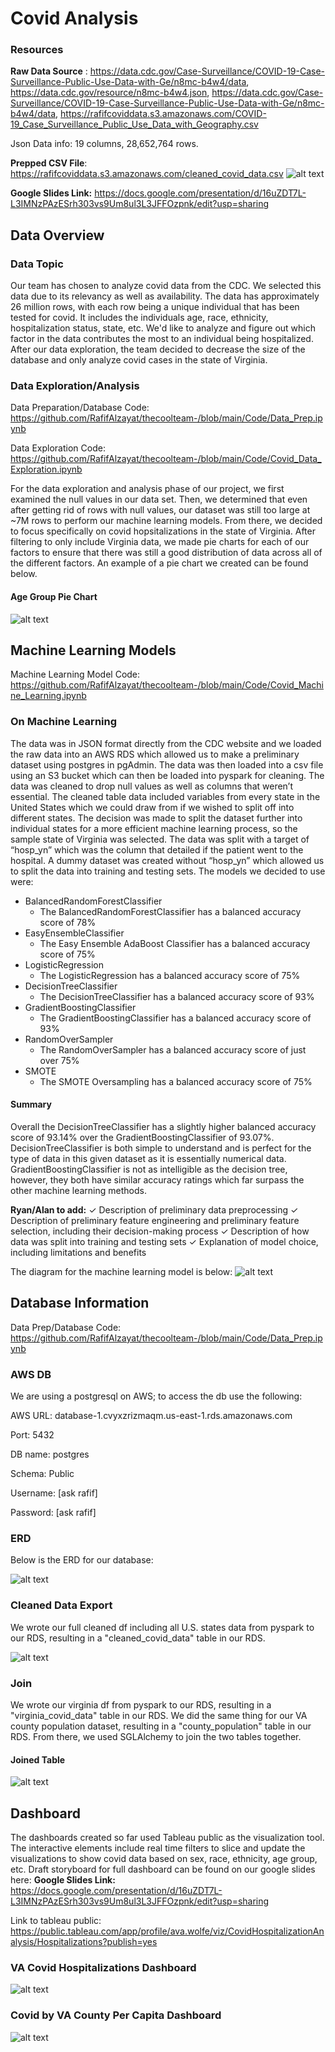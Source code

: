# Covid Analysis

### Resources
**Raw Data Source** : https://data.cdc.gov/Case-Surveillance/COVID-19-Case-Surveillance-Public-Use-Data-with-Ge/n8mc-b4w4/data, https://data.cdc.gov/resource/n8mc-b4w4.json, https://data.cdc.gov/Case-Surveillance/COVID-19-Case-Surveillance-Public-Use-Data-with-Ge/n8mc-b4w4/data, https://rafifcoviddata.s3.amazonaws.com/COVID-19_Case_Surveillance_Public_Use_Data_with_Geography.csv

Json Data info: 19 columns, 28,652,764 rows. 

**Prepped CSV File**: https://rafifcoviddata.s3.amazonaws.com/cleaned_covid_data.csv
![alt text](https://github.com/RafifAlzayat/thecoolteam-/blob/rafif-csvfile/resources/cleaned_data_sample.png)

**Google Slides Link:** https://docs.google.com/presentation/d/16uZDT7L-L3IMNzPAzESrh303vs9Um8ul3L3JFFOzpnk/edit?usp=sharing

## Data Overview

### Data Topic
Our team has chosen to analyze covid data from the CDC. We selected this data due to its relevancy as well as availability. The data has approximately 26 million rows, with each row being a unique individual that has been tested for covid. It includes the individuals age, race, ethnicity, hospitalization status, state, etc. We'd like to analyze and figure out which factor in the data contributes the most to an individual being hospitalized. After our data exploration, the team decided to decrease the size of the database and only analyze covid cases in the state of Virginia. 

### Data Exploration/Analysis
Data Preparation/Database Code: https://github.com/RafifAlzayat/thecoolteam-/blob/main/Code/Data_Prep.ipynb

Data Exploration Code: https://github.com/RafifAlzayat/thecoolteam-/blob/main/Code/Covid_Data_Exploration.ipynb

For the data exploration and analysis phase of our project, we first examined the null values in our data set. Then, we determined that even after getting rid of rows with null values, our dataset was still too large at ~7M rows to perform our machine learning models. From there, we decided to focus specifically on covid hopsitalizations in the state of Virginia. After filtering to only include Virginia data, we made pie charts for each of our factors to ensure that there was still a good distribution of data across all of the different factors. An example of a pie chart we created can be found below. 
#### Age Group Pie Chart
![alt text](https://github.com/RafifAlzayat/thecoolteam-/blob/main/Covid%20Analysis%20Images/Age%20Group%20Pie%20Chart.png)


## Machine Learning Models
Machine Learning Model Code: https://github.com/RafifAlzayat/thecoolteam-/blob/main/Code/Covid_Machine_Learning.ipynb

### On Machine Learning
The data was in JSON format directly from the CDC website and we loaded the raw data into an AWS RDS which allowed us to make a preliminary dataset using postgres in pgAdmin. The data was then loaded into a csv file using an S3 bucket which can then be loaded into pyspark for cleaning. The data was cleaned to drop null values as well as columns that weren’t essential. The cleaned table data included variables from every state in the United States which we could draw from if we wished to split off into different states. The decision was made to split the dataset further into individual states for a more efficient machine learning process, so the sample state of Virginia was selected. The data was split with a target of “hosp_yn” which was the column that detailed if the patient went to the hospital. A dummy dataset was created without  “hosp_yn” which allowed us to split the data into training and testing sets. The models we decided to use were: 

- BalancedRandomForestClassifier
  - The BalancedRandomForestClassifier has a balanced accuracy score of 78%
- EasyEnsembleClassifier
  -   The Easy Ensemble AdaBoost Classifier has a balanced accuracy score of 75%
- LogisticRegression
  -   The LogisticRegression has a balanced accuracy score of 75%
- DecisionTreeClassifier
  -   The DecisionTreeClassifier has a balanced accuracy score of 93%
- GradientBoostingClassifier
  -   The GradientBoostingClassifier has a balanced accuracy score of 93%
- RandomOverSampler
  -   The RandomOverSampler has a balanced accuracy score of just over 75% 
- SMOTE
  -   The SMOTE Oversampling has a balanced accuracy score of 75% 
#### Summary
Overall the DecisionTreeClassifier has a slightly higher balanced accuracy score of 93.14% over the GradientBoostingClassifier of 93.07%. DecisionTreeClassifier is both simple to understand and is perfect for the type of data in this given dataset as it is essentially numerical data. GradientBoostingClassifier is not as intelligible as the decision tree, however, they both have similar accuracy ratings which far surpass the other machine learning methods. 


**Ryan/Alan to add:** 
✓ Description of preliminary data preprocessing 
✓ Description of preliminary feature engineering and preliminary feature selection, including their decision-making process 
✓ Description of how data was split into training and testing sets 
✓ Explanation of model choice, including limitations and benefits
  
The diagram for the machine learning model is below: 
  ![alt text](https://github.com/RafifAlzayat/thecoolteam-/blob/main/Covid%20Analysis%20Images/Machine%20Learning%20Model%20Diagram%20(1).jpg)
  
 ## Database Information
Data Prep/Database Code: https://github.com/RafifAlzayat/thecoolteam-/blob/main/Code/Data_Prep.ipynb

### AWS DB
We are using a postgresql on AWS; to access the db use the following:

AWS URL: database-1.cvyxzrizmaqm.us-east-1.rds.amazonaws.com

Port: 5432

DB name: postgres

Schema: Public

Username: [ask rafif]

Password: [ask rafif]

### ERD 
Below is the ERD for our database: 

![alt text](https://github.com/RafifAlzayat/thecoolteam-/blob/main/Covid%20Analysis%20Images/ERD.png)


### Cleaned Data Export
We wrote our full cleaned df including all U.S. states data from pyspark to our RDS, resulting in a "cleaned_covid_data" table in our RDS. 

![alt text](https://github.com/RafifAlzayat/thecoolteam-/blob/main/Covid%20Analysis%20Images/Cleaned%20Covid%20Data%20Table.png)

### Join
We wrote our virginia df from pyspark to our RDS, resulting in a "virginia_covid_data" table in our RDS. We did the same thing for our VA county population dataset, resulting in a "county_population" table in our RDS. From there, we used SGLAlchemy to join the two tables together. 


#### Joined Table
![alt text](https://github.com/RafifAlzayat/thecoolteam-/blob/main/Covid%20Analysis%20Images/Joined%20Table.png)


## Dashboard
The dashboards created so far used Tableau public as the visualization tool. The interactive elements include real time filters to slice and update the visualizations to show covid data based on sex, race, ethnicity, age group, etc. Draft storyboard for full dashboard can be found on our google slides here: **Google Slides Link:** https://docs.google.com/presentation/d/16uZDT7L-L3IMNzPAzESrh303vs9Um8ul3L3JFFOzpnk/edit?usp=sharing

Link to tableau public: https://public.tableau.com/app/profile/ava.wolfe/viz/CovidHospitalizationAnalysis/Hospitalizations?publish=yes

### VA Covid Hospitalizations Dashboard 
![alt text](https://github.com/RafifAlzayat/thecoolteam-/blob/main/Covid%20Analysis%20Images/Hospitalizations%20Dashboard.png)

### Covid by VA County Per Capita Dashboard
![alt text](https://github.com/RafifAlzayat/thecoolteam-/blob/main/Covid%20Analysis%20Images/County%20Map.png)



